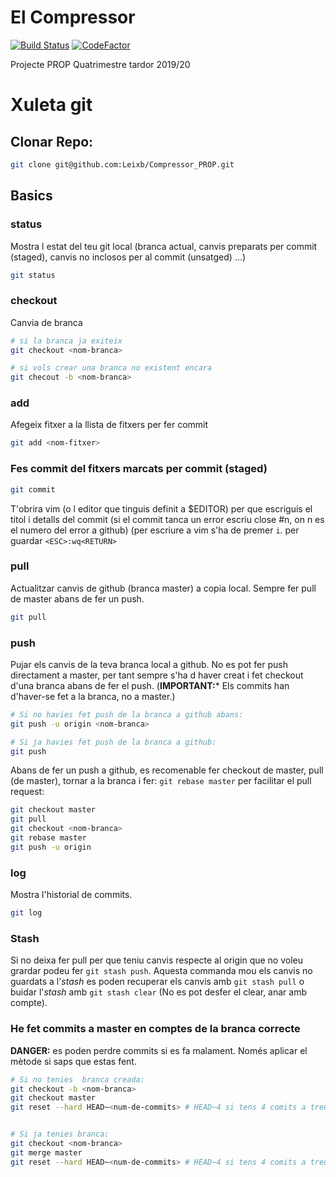# El Compressor 
[![Build Status](https://travis-ci.com/Leixb/Compressor_PROP.svg?token=qEz3Uk5fvSr9HeEEwxjb&branch=master)](https://travis-ci.com/Leixb/Compressor_PROP)
[![CodeFactor](https://www.codefactor.io/repository/github/leixb/compressor_prop/badge?s=f6f48f3e67e69da4aefc3048aba7e871deb081ed)](https://www.codefactor.io/repository/github/leixb/compressor_prop)

Projecte PROP Quatrimestre tardor 2019/20

# Xuleta git

## Clonar Repo:
```bash
git clone git@github.com:Leixb/Compressor_PROP.git
```
## Basics

### status

Mostra l estat del teu git local
(branca actual, canvis preparats per commit (staged), canvis no inclosos per al commit (unsatged) ...)
```bash
git status
```

### checkout
Canvia de branca
```bash
# si la branca ja exiteix
git checkout <nom-branca>

# si vols crear una branca no existent encara
git checout -b <nom-branca>
```

### add
Afegeix fitxer a la llista de fitxers per fer commit
``` bash
git add <nom-fitxer>
```

### Fes commit del fitxers marcats per commit (staged)

```bash
git commit
```
T'obrira vim (o l editor que tinguis definit a $EDITOR) per que escriguis el titol i 
detalls del commit (si el commit tanca un error escriu close #n, on n es el numero del error a github)
 (per escriure a vim s'ha de premer `i`. per guardar `<ESC>:wq<RETURN>`
 
### pull
Actualitzar canvis de github (branca master) a copia local. Sempre fer pull de master abans de fer un push.
```bash
git pull
```
### push

Pujar els canvis de la teva branca local a github. No es pot fer push directament a master, per tant sempre s'ha d haver 
creat i fet checkout d'una branca abans de fer el push. (**IMPORTANT:*** Els commits han d'haver-se fet a la branca, no a master.)
```bash
# Si no havies fet push de la branca a github abans:
git push -u origin <nom-branca>

# Si ja havies fet push de la branca a github:
git push
```
Abans de fer un push a github, es recomenable fer checkout de master, pull (de master), tornar a la branca i fer: `git rebase master` per
facilitar el pull request:
```bash
git checkout master
git pull
git checkout <nom-branca>
git rebase master
git push -u origin
```

### log
Mostra l'historial de commits.
```bash
git log
```

### Stash
Si no deixa fer pull per que teniu canvis respecte al origin que no voleu grardar podeu fer `git stash push`. Aquesta commanda mou els canvis no guardats a
l'*stash* es poden recuperar els canvis amb `git stash pull` o buidar l'*stash* amb `git stash clear` (No es pot desfer el clear, anar amb compte).

### He fet commits a master en comptes de la branca correcte
**DANGER:** es poden perdre commits si es fa malament. Només aplicar el mètode si saps que estas fent.
```bash
# Si no tenies  branca creada:
git checkout -b <nom-branca>
git checkout master
git reset --hard HEAD~<num-de-commits> # HEAD~4 si tens 4 comits a treure de master


# Si ja tenies branca:
git checkout <nom-branca>
git merge master
git reset --hard HEAD~<num-de-commits> # HEAD~4 si tens 4 comits a treure de master
```


